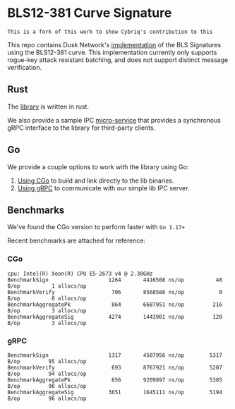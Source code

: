 # BLS12-381 Curve Signature

    This is a fork of this work to show Cybriq's contribution to this

This repo contains Dusk Network's [implementation](https://github.com/bls12_381-sign/rust/bls12_381-sign) of the BLS Signatures using the BLS12-381 curve. This implementation currently only supports rogue-key attack resistant batching, and does not support distinct message verification.

## Rust

The [library](https://github.com/bls12_381-sign/rust/bls12_381-sign) is written in rust.

We also provide a sample IPC [micro-service](https://github.com/bls12_381-sign/rust/grpc-server) that provides a synchronous gRPC interface to the library for third-party clients.

## Go

We provide a couple options to work with the library using Go:

1. [Using CGo](https://github.com/bls12_381-sign/go/bls/cgo) to build and link directly to the lib binaries.
1. [Using gRPC](https://github.com/bls12_381-sign/go/bls/grpc) to communicate with our simple lib IPC server.

## Benchmarks

We've found the CGo version to perform faster with `Go 1.17+`

Recent benchmarks are attached for reference:

### CGo
```
cpu: Intel(R) Xeon(R) CPU E5-2673 v4 @ 2.30GHz
BenchmarkSign              	    1264	   4416508 ns/op	      48 B/op	       1 allocs/op
BenchmarkVerify            	     706	   8568588 ns/op	       0 B/op	       0 allocs/op
BenchmarkAggregatePk       	     864	   6687951 ns/op	     216 B/op	       3 allocs/op
BenchmarkAggregateSig      	    4274	   1443901 ns/op	     120 B/op	       3 allocs/op
```

### gRPC

```
BenchmarkSign           	    1317	   4507956 ns/op	    5317 B/op	      95 allocs/op
BenchmarkVerify         	     693	   8767921 ns/op	    5207 B/op	      94 allocs/op
BenchmarkAggregatePk    	     656	   9209897 ns/op	    5385 B/op	      96 allocs/op
BenchmarkAggregateSig   	    3651	   1645111 ns/op	    5194 B/op	      96 allocs/op
```

